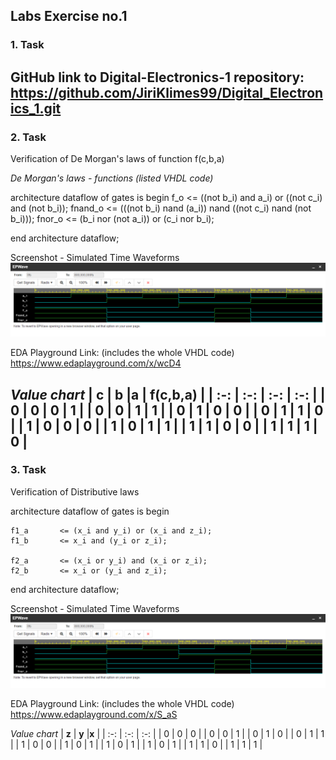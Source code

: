 ## Labs Exercise no.1


### 1. Task
GitHub link to Digital-Electronics-1 repository:
https://github.com/JiriKlimes99/Digital_Electronics_1.git
--------------------------------------

### 2. Task
Verification of De Morgan's laws of function f(c,b,a)

_De Morgan's laws - functions (listed VHDL code)_


architecture dataflow of gates is
begin
    f_o       <= ((not b_i) and a_i) or ((not c_i) and (not b_i));
    fnand_o   <= (((not b_i) nand (a_i)) nand ((not c_i) nand (not b_i)));
    fnor_o    <= (b_i nor (not a_i)) or (c_i nor b_i);

end architecture dataflow;


Screenshot - Simulated Time Waveforms
![Alt text](https://github.com/JiriKlimes99/Digital_Electronics_1/blob/main/Labs/01-gates/Time%20Waveforms%20Screenshot.PNG?raw=true "Optional Title")


EDA Playground Link:
(includes the whole VHDL code)
https://www.edaplayground.com/x/wcD4


_Value chart_
| **c** | **b** |**a** | **f(c,b,a)** |
| :-: | :-: | :-: | :-: |
| 0 | 0 | 0 | 1 |
| 0 | 0 | 1 | 1 |
| 0 | 1 | 0 | 0 |
| 0 | 1 | 1 | 0 |
| 1 | 0 | 0 | 0 |
| 1 | 0 | 1 | 1 |
| 1 | 1 | 0 | 0 |
| 1 | 1 | 1 | 0 |
--------------------------------------

### 3. Task
Verification of Distributive laws


architecture dataflow of gates is
begin
    
    f1_a       <= (x_i and y_i) or (x_i and z_i);
    f1_b       <= x_i and (y_i or z_i);
       
    f2_a       <= (x_i or y_i) and (x_i or z_i);
    f2_b       <= x_i or (y_i and z_i);

end architecture dataflow;


Screenshot - Simulated Time Waveforms
![Alt text](https://github.com/JiriKlimes99/Digital_Electronics_1/blob/main/Labs/01-gates/Time%20Waveforms%20Screenshot.PNG?raw=true "Optional Title")


EDA Playground Link:
(includes the whole VHDL code)
https://www.edaplayground.com/x/S_aS


_Value chart_
| **z** | **y** |**x** |
| :-: | :-: | :-: |
| 0 | 0 | 0 |
| 0 | 0 | 1 |
| 0 | 1 | 0 |
| 0 | 1 | 1 |
| 1 | 0 | 0 |
| 1 | 0 | 1 |
| 1 | 0 | 1 |
| 1 | 0 | 1 |
| 1 | 1 | 0 | 
| 1 | 1 | 1 |
